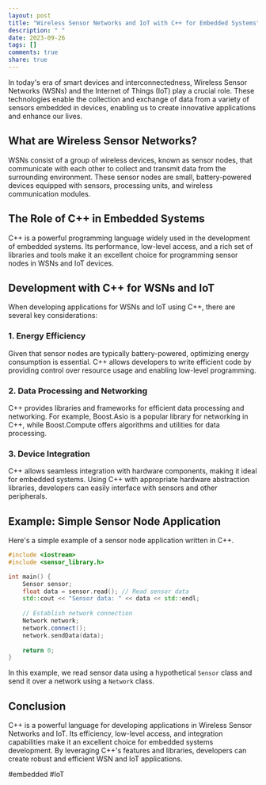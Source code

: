 ```yaml
---
layout: post
title: "Wireless Sensor Networks and IoT with C++ for Embedded Systems"
description: " "
date: 2023-09-26
tags: []
comments: true
share: true
---
```


In today's era of smart devices and interconnectedness, Wireless Sensor Networks (WSNs) and the Internet of Things (IoT) play a crucial role. These technologies enable the collection and exchange of data from a variety of sensors embedded in devices, enabling us to create innovative applications and enhance our lives.

## What are Wireless Sensor Networks?

WSNs consist of a group of wireless devices, known as sensor nodes, that communicate with each other to collect and transmit data from the surrounding environment. These sensor nodes are small, battery-powered devices equipped with sensors, processing units, and wireless communication modules.

## The Role of C++ in Embedded Systems

C++ is a powerful programming language widely used in the development of embedded systems. Its performance, low-level access, and a rich set of libraries and tools make it an excellent choice for programming sensor nodes in WSNs and IoT devices.

## Development with C++ for WSNs and IoT

When developing applications for WSNs and IoT using C++, there are several key considerations:

### 1. Energy Efficiency

Given that sensor nodes are typically battery-powered, optimizing energy consumption is essential. C++ allows developers to write efficient code by providing control over resource usage and enabling low-level programming.

### 2. Data Processing and Networking

C++ provides libraries and frameworks for efficient data processing and networking. For example, Boost.Asio is a popular library for networking in C++, while Boost.Compute offers algorithms and utilities for data processing.

### 3. Device Integration

C++ allows seamless integration with hardware components, making it ideal for embedded systems. Using C++ with appropriate hardware abstraction libraries, developers can easily interface with sensors and other peripherals.

## Example: Simple Sensor Node Application

Here's a simple example of a sensor node application written in C++.

```cpp
#include <iostream>
#include <sensor_library.h>

int main() {
    Sensor sensor;
    float data = sensor.read(); // Read sensor data
    std::cout << "Sensor data: " << data << std::endl;
    
    // Establish network connection
    Network network;
    network.connect();
    network.sendData(data);
    
    return 0;
}
```

In this example, we read sensor data using a hypothetical `Sensor` class and send it over a network using a `Network` class.

## Conclusion

C++ is a powerful language for developing applications in Wireless Sensor Networks and IoT. Its efficiency, low-level access, and integration capabilities make it an excellent choice for embedded systems development. By leveraging C++'s features and libraries, developers can create robust and efficient WSN and IoT applications.

#embedded #IoT